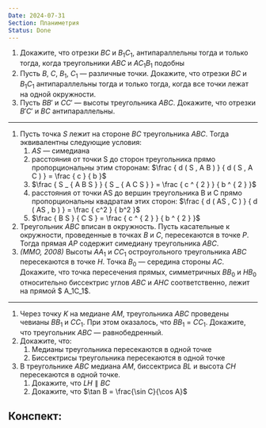 ```yaml
---
Date: 2024-07-31
Section: Планиметрия
Status: Done
---
```

1. Докажите, что отрезки $BC$﻿ и $B_1C_1$﻿, антипараллельны тогда и только тогда, когда треугольники $ABC$﻿ и $AC_1B_1$﻿ подобны
2. Пусть $B,$﻿ $C,$﻿ $B_1,$﻿ $C_1$﻿ — различные точки. Докажите, что отрезки $BC$﻿ и $B_1C_1$﻿ антипараллельны тогда и только тогда, когда все точки лежат на одной окружности.
3. Пусть $BB'$﻿ и $CC'$﻿ — высоты треугольника $ABC$﻿. Докажите, что отрезки $B'C'$﻿ и $BC$﻿ антипараллельны.
---
1. Пусть точка $S$﻿ лежит на стороне $BC$﻿ треугольника $ABC$﻿. Тогда эквивалентны следующие условия:
    1. $AS$﻿ — симедиана
    2. расстояния от точки S до сторон треугольника прямо пропорциональны этим сторонам: $\frac { d ( S , A B ) } { d ( S , A C ) } = \frac { c } { b }$﻿
    3. $\frac { S _ { A B S } } { S _ { A C S } } = \frac { c ^ { 2 } } { b ^ { 2 } }$﻿
    4. расстояния от точки AS до вершин треугольника B и C прямо пропорциональны квадратам этих сторон: $\frac { d ( AS , C ) } { d ( AS , b ) } = \frac { c^2 } { b^2 }$﻿
    5. $\frac { B S } { C S } = \frac { c ^ { 2 } } { b ^ { 2 } }$﻿
2. Треугольник $ABC$﻿ вписан в окружность. Пусть касательные к окружности, проведенные в точках $B$﻿ и $C$﻿, пересекаются в точке $P$﻿. Тогда прямая $AP$﻿ содержит симедиану треугольника $ABC$﻿.
3. _(ММО, 2008)_ Высоты $AA_1$﻿ и $CC_1$﻿ остроугольного треугольника $ABC$﻿ пересекаются в точке $H$﻿. Точка $B_0$﻿ — середина стороны $AC$﻿. Докажите, что точка пересечения прямых, симметричных $BB_0$﻿ и $HB_0$﻿ относительно биссектрис углов $ABC$﻿ и $AHC$﻿ соответственно, лежит на прямой $ A_1C_1$﻿.
---
1. Через точку $K$﻿ на медиане $AM$﻿, треугольника $ABC$﻿ проведены чевианы $BB_1$﻿ и $CC_1$﻿. При этом оказалось, что $BB_1$﻿ = $CC_1$﻿. Докажите, что треугольник $ABC$﻿ — равнобедренный.
2. Докажите, что:
    1. Медианы треугольника пересекаются в одной точке
    2. Биссектрисы треугольника пересекаются в одной точке
3. В треугольнике $ABC$﻿ медиана $AM$﻿, биссектриса $BL$﻿ и высота $CH$﻿ пересекаются в одной точке.
    1. Докажите, что $LH \parallel BC$﻿
    2. Докажите, что $\tan B = \frac{\sin C}{\cos A}$﻿
## Конспект: